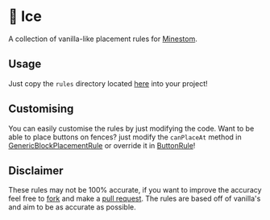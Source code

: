 # 🧊 Ice
A collection of vanilla-like placement rules for [Minestom](https://github.com/Minestom/Minestom).

## Usage
Just copy the `rules` directory located [here](https://github.com/cosrnic/Ice/tree/master/src/main/java/dev/cosrnic/ice) into your project!

## Customising
You can easily customise the rules by just modifying the code.
Want to be able to place buttons on fences? just modify the `canPlaceAt` method in [GenericBlockPlacementRule](https://github.com/cosrnic/Ice/tree/master/src/main/java/dev/cosrnic/ice/rules/utils/GenericBlockPlacementRule.java) or override it in [ButtonRule](https://github.com/cosrnic/Ice/blob/master/src/main/java/dev/cosrnic/ice/rules/ButtonRule.java)!

## Disclaimer
These rules may not be 100% accurate, if you want to improve the accuracy feel free to [fork](https://github.com/cosrnic/Ice/fork) and make a [pull request](https://github.com/cosrnic/ice/pulls). The rules are based off of vanilla's and aim to be as accurate as possible.